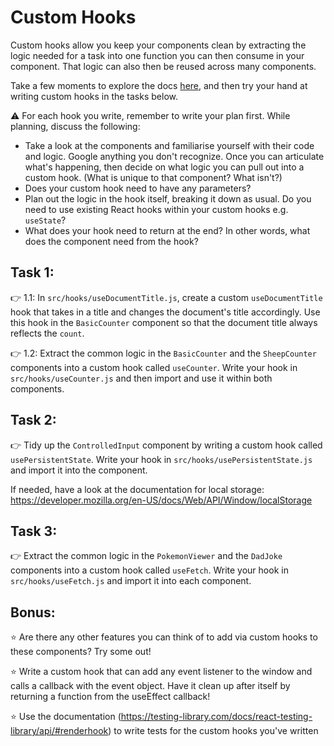 # Custom Hooks

Custom hooks allow you keep your components clean by extracting the logic needed for a task into one function you can then consume in your component. That logic can also then be reused across many components.

Take a few moments to explore the docs [here](https://beta.reactjs.org/learn/reusing-logic-with-custom-hooks), and then try your hand at writing custom hooks in the tasks below.

⚠️ For each hook you write, remember to write your plan first. While planning, discuss the following:

- Take a look at the components and familiarise yourself with their code and logic. Google anything you don't recognize. Once you can articulate what's happening, then decide on what logic you can pull out into a custom hook. (What is unique to that component? What isn't?)
- Does your custom hook need to have any parameters?
- Plan out the logic in the hook itself, breaking it down as usual. Do you need to use existing React hooks within your custom hooks e.g. `useState`?
- What does your hook need to return at the end? In other words, what does the component need from the hook?

## Task 1:

👉 1.1: In `src/hooks/useDocumentTitle.js`, create a custom `useDocumentTitle` hook that takes in a title and changes the document's title accordingly. Use this hook in the `BasicCounter` component so that the document title always reflects the `count`.

👉 1.2: Extract the common logic in the `BasicCounter` and the `SheepCounter` components into a custom hook called `useCounter`. Write your hook in `src/hooks/useCounter.js` and then import and use it within both components.

## Task 2:

👉 Tidy up the `ControlledInput` component by writing a custom hook called `usePersistentState`. Write your hook in `src/hooks/usePersistentState.js` and import it into the component.

If needed, have a look at the documentation for local storage: https://developer.mozilla.org/en-US/docs/Web/API/Window/localStorage

## Task 3:

👉 Extract the common logic in the `PokemonViewer` and the `DadJoke` components into a custom hook called `useFetch`. Write your hook in `src/hooks/useFetch.js` and import it into each component.

## Bonus:

⭐ Are there any other features you can think of to add via custom hooks to these components? Try some out!

⭐ Write a custom hook that can add any event listener to the window and calls a callback with the event object. Have it clean up after itself by returning a function from the useEffect callback!

⭐ Use the documentation (https://testing-library.com/docs/react-testing-library/api/#renderhook) to write tests for the custom hooks you've written
